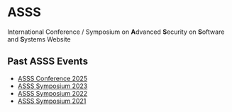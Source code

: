 # ASSS
International Conference / Symposium on <b>A</b>dvanced <b>S</b>ecurity on <b>S</b>oftware and <b>S</b>ystems Website

## Past ASSS Events
- [ASSS Conference 2025](https://asss.sptagelab.org/2025/)
- [ASSS Symposium 2023](https://asss.sptagelab.org/2023/)
- [ASSS Symposium 2022](https://asss.sptagelab.org/2022/)
- [ASSS Symposium 2021](https://asss.sptagelab.org/2021/)